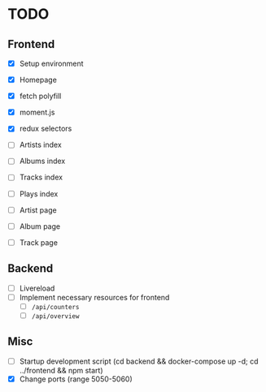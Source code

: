 # TODO

## Frontend

- [x] Setup environment
- [x] Homepage

- [x] fetch polyfill
- [x] moment.js
- [x] redux selectors

- [ ] Artists index
- [ ] Albums index
- [ ] Tracks index
- [ ] Plays index
- [ ] Artist page
- [ ] Album page
- [ ] Track page

## Backend

- [ ] Livereload
- [ ] Implement necessary resources for frontend
    - [ ] `/api/counters`
    - [ ] `/api/overview`

## Misc

- [ ] Startup development script (cd backend && docker-compose up -d; cd ../frontend && npm start)
- [x] Change ports (range 5050-5060)
